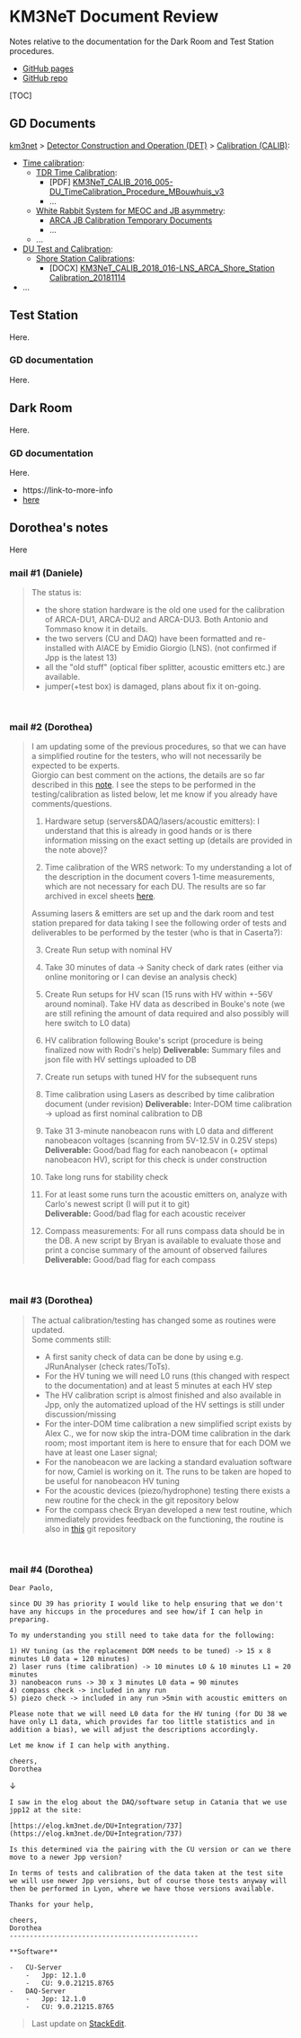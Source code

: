 #  KM3NeT Document Review

Notes relative to the documentation for the Dark Room and Test Station procedures.

* [GitHub pages](https://sircac.github.io/md/doc_review.html)
* [GitHub repo](https://github.com/sircac/md)

[TOC]

## GD Documents

[km3net](https://drive.google.com/drive/u/1/folders/0BwpZkFK4qtbyd2k4ZGpPeDlETVE) > [Detector Construction and Operation (DET)](https://drive.google.com/drive/u/1/folders/0B6CcXapUNLNLc1hDek1VNTRXemM) > [Calibration (CALIB)](https://drive.google.com/drive/u/1/folders/0B-oDhZjfBP59d2JrSmV0Z05vdVE):
* [Time calibration](https://drive.google.com/drive/u/1/folders/0B-oDhZjfBP59TUtqTGxMTE9wcG8):
	* [TDR Time Calibration](https://drive.google.com/drive/u/1/folders/1SD0zdDe_zZ-u2POGRsz9S84olIqT4cCH):
		* [PDF] [KM3NeT_CALIB_2016_005-DU_TimeCalibration_Procedure_MBouwhuis_v3](https://drive.google.com/file/d/0B7wtVGi6XbRXN3A4Z0djSlk5LW8/view)
		* ...
	* [White Rabbit System for MEOC and JB asymmetry](https://drive.google.com/drive/u/1/folders/1SD0zdDe_zZ-u2POGRsz9S84olIqT4cCH):
		* [ARCA JB Calibration Temporary Documents](https://drive.google.com/drive/u/1/folders/1HP4rDWcljWgT7PVNX9qI4qYBcoNMw29P)
		* ...
	* ...
* [DU Test and Calibration](https://drive.google.com/drive/u/1/folders/1cDliH3iQObup8gbx7k83qf6IBDm3u_p-):
	* [Shore Station Calibrations](https://drive.google.com/drive/u/1/folders/1YjWpbj1IRoPkcZ1ka39hOrt8-5CPK4mh):
		* [DOCX] [KM3NeT_CALIB_2018_016-LNS_ARCA_Shore_Station Calibration_20181114]()
* ...

##  Test Station

Here.

### GD documentation

Here.

##  Dark Room

Here.

### GD documentation

Here.

* https://link-to-more-info
* [here](https://link-to-more-infowww.google.es)


## Dorothea's notes

Here

### mail #1 (Daniele)
> The status is:
> -   the shore station hardware is the old one used for the calibration of ARCA-DU1, ARCA-DU2 and ARCA-DU3. Both Antonio and Tommaso know it in details.
> -   the two servers (CU and DAQ) have been formatted and re-installed with AIACE by Emidio Giorgio (LNS). (not confirmed if Jpp is the latest 13)
> -   all the "old stuff" (optical fiber splitter, acoustic emitters etc.) are available.
> - jumper(+test box) is damaged, plans about fix it on-going.

&nbsp;

### mail #2 (Dorothea)
> I am updating some of the previous procedures, so that we can have a simplified routine for the testers, who will not necessarily be expected to be experts.  
> Giorgio can best comment on the actions, the details are so far described in this [note](https://drive.google.com/file/d/1st4_wax7nuVBxVamRxYC1LnYRGEiLilJ/view).
> I see the steps to be performed in the testing/calibration as listed below, let me know if you already have comments/questions. 
>  
>  1) Hardware setup (servers&DAQ/lasers/acoustic emitters): I understand that this is already in good hands or is there information missing on the exact setting up (details are provided in the note above)?
>  
>  2) Time calibration of the WRS network: To my understanding a lot of the description in the document covers 1-time measurements, which are not necessary for each DU. The results are so far archived in excel sheets [here](https://drive.google.com/drive/folders/1GauYUdbD73NC1Z7hgcRqZlbxfEpNjQ4u).
>  
>  Assuming lasers & emitters are set up and the dark room and test station prepared for data taking I see the following order of tests and deliverables to be performed by the tester (who is that in Caserta?):
>  
>  3) Create Run setup with nominal HV
>  
>  4) Take 30 minutes of data -> Sanity check of dark rates (either via online monitoring or I can devise an analysis check)
>  
>  5) Create Run setups for HV scan (15 runs with HV within +-56V around nominal). Take HV data as described in Bouke's note (we are still refining the amount of data required and also possibly will here switch to L0 data)
>  
>  6) HV calibration following Bouke's script (procedure is being finalized now with Rodri's help)
**Deliverable:** Summary files and json file with HV settings uploaded to DB
>
> 7) Create run setups with tuned HV for the subsequent runs
> 
> 8) Time calibration using Lasers as described by time calibration document (under revision)
**Deliverable:** Inter-DOM time calibration -> upload as first nominal calibration to DB
>
> 9) Take 31 3-minute nanobeacon runs with L0 data and different nanobeacon voltages (scanning from 5V-12.5V in 0.25V steps)  
**Deliverable:** Good/bad flag for each nanobeacon (+ optimal nanobeacon HV), script for this check is under construction
>
> 10) Take long runs for stability check
> 
> 11) For at least some runs turn the acoustic emitters on, analyze with Carlo's newest script (I will put it to git)  
**Deliverable:** Good/bad flag for each acoustic receiver
>
> 12) Compass measurements: For all runs compass data should be in the DB. A new script by Bryan is available to evaluate those and print a concise summary of the amount of observed failures  
**Deliverable:** Good/bad flag for each compass

&nbsp;

### mail #3 (Dorothea)

> The actual calibration/testing has changed some as routines were updated.  
  Some comments still:  
> - A first sanity check of data can be done by using e.g. JRunAnalyser (check rates/ToTs).  
> - For the HV tuning we will need L0 runs (this changed with respect to the documentation) and at least 5 minutes at each HV step  
> - The HV calibration script is almost finished and also available in Jpp, only the automatized upload of the HV settings is still under discussion/missing  
> - For the inter-DOM time calibration a new simplified script exists by Alex C., we for now skip the intra-DOM time calibration in the dark room; most important item is here to ensure that for each DOM we have at least one Laser signal;  
> - For the nanobeacon we are lacking a standard evaluation software for now, Camiel is working on it. The runs to be taken are hoped to be useful for nanobeacon HV tuning  
> - For the acoustic devices (piezo/hydrophone) testing there exists a new routine for the check in the git repository below  
> - For the compass check Bryan developed a new test routine, which immediately provides feedback on the functioning, the routine is also in [this](https://git.km3net.de/calibration/du-dark-room-testing) git repository 

&nbsp;

### mail #4 (Dorothea)

```text
Dear Paolo,  
  
since DU 39 has priority I would like to help ensuring that we don't have any hiccups in the procedures and see how/if I can help in preparing.  
  
To my understanding you still need to take data for the following:  
  
1) HV tuning (as the replacement DOM needs to be tuned) -> 15 x 8 minutes L0 data = 120 minutes)  
2) laser runs (time calibration) -> 10 minutes L0 & 10 minutes L1 = 20 minutes  
3) nanobeacon runs -> 30 x 3 minutes L0 data = 90 minutes  
4) compass check -> included in any run  
5) piezo check -> included in any run >5min with acoustic emitters on  
  
Please note that we will need L0 data for the HV tuning (for DU 38 we have only L1 data, which provides far too little statistics and in addition a bias), we will adjust the descriptions accordingly.  
  
Let me know if I can help with anything.  
  
cheers,  
Dorothea
```

&darr;

```test
I saw in the elog about the DAQ/software setup in Catania that we use jpp12 at the site:  
  
[https://elog.km3net.de/DU+Integration/737](https://elog.km3net.de/DU+Integration/737)  
  
Is this determined via the pairing with the CU version or can we there move to a newer Jpp version?  
  
In terms of tests and calibration of the data taken at the test site we will use newer Jpp versions, but of course those tests anyway will then be performed in Lyon, where we have those versions available.  
  
Thanks for your help,  
  
cheers,  
Dorothea  
-----------------------------------------------  
  
**Software**

-   CU-Server
    -   Jpp: 12.1.0
    -   CU: 9.0.21215.8765
-   DAQ-Server
    -   Jpp: 12.1.0
    -   CU: 9.0.21215.8765
```


> Last update on [StackEdit](https://stackedit.io/).
<!--stackedit_data:
eyJoaXN0b3J5IjpbLTE3MDg0MDkzNywxNTA3NjcxMDc5LDE3NT
I2NjM5MzksNjIzMDU2NDI1LC0xNzQ4NTIyMzAyLDgxNDUwNzQ5
LC0xNzU1ODI2MjM4LC0xOTY1NzIwNjA1LC0zMDU5NjUxMzEsLT
E1NTMwNTU0MTcsLTEwOTQ1NjkyNjUsMTU4MjY3NDgzNywtMTAx
MjQxNTI5LDE0MDc0OTUyMTQsLTEzMjI5ODYxNTMsMTY5MDk0Mj
E2MywtMTAyMzQyNTI1NywtMTI1Njc1Mjc3NCwtMjA3MzMxOTk3
OV19
-->